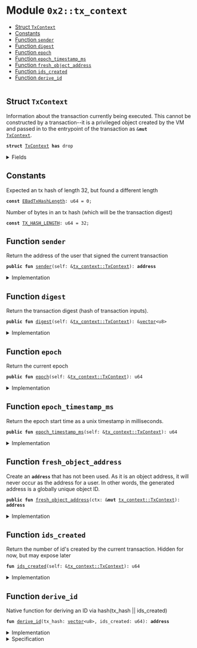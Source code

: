
<a name="0x2_tx_context"></a>

# Module `0x2::tx_context`



-  [Struct `TxContext`](#0x2_tx_context_TxContext)
-  [Constants](#@Constants_0)
-  [Function `sender`](#0x2_tx_context_sender)
-  [Function `digest`](#0x2_tx_context_digest)
-  [Function `epoch`](#0x2_tx_context_epoch)
-  [Function `epoch_timestamp_ms`](#0x2_tx_context_epoch_timestamp_ms)
-  [Function `fresh_object_address`](#0x2_tx_context_fresh_object_address)
-  [Function `ids_created`](#0x2_tx_context_ids_created)
-  [Function `derive_id`](#0x2_tx_context_derive_id)


<pre><code></code></pre>



<a name="0x2_tx_context_TxContext"></a>

## Struct `TxContext`

Information about the transaction currently being executed.
This cannot be constructed by a transaction--it is a privileged object created by
the VM and passed in to the entrypoint of the transaction as <code>&<b>mut</b> <a href="tx_context.md#0x2_tx_context_TxContext">TxContext</a></code>.


<pre><code><b>struct</b> <a href="tx_context.md#0x2_tx_context_TxContext">TxContext</a> <b>has</b> drop
</code></pre>



<details>
<summary>Fields</summary>


<dl>
<dt>
<code>sender: <b>address</b></code>
</dt>
<dd>
 The address of the user that signed the current transaction
</dd>
<dt>
<code>tx_hash: <a href="">vector</a>&lt;u8&gt;</code>
</dt>
<dd>
 Hash of the current transaction
</dd>
<dt>
<code>epoch: u64</code>
</dt>
<dd>
 The current epoch number
</dd>
<dt>
<code>epoch_timestamp_ms: u64</code>
</dt>
<dd>
 Timestamp that the epoch started at
</dd>
<dt>
<code>ids_created: u64</code>
</dt>
<dd>
 Counter recording the number of fresh id's created while executing
 this transaction. Always 0 at the start of a transaction
</dd>
</dl>


</details>

<a name="@Constants_0"></a>

## Constants


<a name="0x2_tx_context_EBadTxHashLength"></a>

Expected an tx hash of length 32, but found a different length


<pre><code><b>const</b> <a href="tx_context.md#0x2_tx_context_EBadTxHashLength">EBadTxHashLength</a>: u64 = 0;
</code></pre>



<a name="0x2_tx_context_TX_HASH_LENGTH"></a>

Number of bytes in an tx hash (which will be the transaction digest)


<pre><code><b>const</b> <a href="tx_context.md#0x2_tx_context_TX_HASH_LENGTH">TX_HASH_LENGTH</a>: u64 = 32;
</code></pre>



<a name="0x2_tx_context_sender"></a>

## Function `sender`

Return the address of the user that signed the current
transaction


<pre><code><b>public</b> <b>fun</b> <a href="tx_context.md#0x2_tx_context_sender">sender</a>(self: &<a href="tx_context.md#0x2_tx_context_TxContext">tx_context::TxContext</a>): <b>address</b>
</code></pre>



<details>
<summary>Implementation</summary>


<pre><code><b>public</b> <b>fun</b> <a href="tx_context.md#0x2_tx_context_sender">sender</a>(self: &<a href="tx_context.md#0x2_tx_context_TxContext">TxContext</a>): <b>address</b> {
    self.sender
}
</code></pre>



</details>

<a name="0x2_tx_context_digest"></a>

## Function `digest`

Return the transaction digest (hash of transaction inputs).


<pre><code><b>public</b> <b>fun</b> <a href="tx_context.md#0x2_tx_context_digest">digest</a>(self: &<a href="tx_context.md#0x2_tx_context_TxContext">tx_context::TxContext</a>): &<a href="">vector</a>&lt;u8&gt;
</code></pre>



<details>
<summary>Implementation</summary>


<pre><code><b>public</b> <b>fun</b> <a href="tx_context.md#0x2_tx_context_digest">digest</a>(self: &<a href="tx_context.md#0x2_tx_context_TxContext">TxContext</a>): &<a href="">vector</a>&lt;u8&gt; {
    &self.tx_hash
}
</code></pre>



</details>

<a name="0x2_tx_context_epoch"></a>

## Function `epoch`

Return the current epoch


<pre><code><b>public</b> <b>fun</b> <a href="tx_context.md#0x2_tx_context_epoch">epoch</a>(self: &<a href="tx_context.md#0x2_tx_context_TxContext">tx_context::TxContext</a>): u64
</code></pre>



<details>
<summary>Implementation</summary>


<pre><code><b>public</b> <b>fun</b> <a href="tx_context.md#0x2_tx_context_epoch">epoch</a>(self: &<a href="tx_context.md#0x2_tx_context_TxContext">TxContext</a>): u64 {
    self.epoch
}
</code></pre>



</details>

<a name="0x2_tx_context_epoch_timestamp_ms"></a>

## Function `epoch_timestamp_ms`

Return the epoch start time as a unix timestamp in milliseconds.


<pre><code><b>public</b> <b>fun</b> <a href="tx_context.md#0x2_tx_context_epoch_timestamp_ms">epoch_timestamp_ms</a>(self: &<a href="tx_context.md#0x2_tx_context_TxContext">tx_context::TxContext</a>): u64
</code></pre>



<details>
<summary>Implementation</summary>


<pre><code><b>public</b> <b>fun</b> <a href="tx_context.md#0x2_tx_context_epoch_timestamp_ms">epoch_timestamp_ms</a>(self: &<a href="tx_context.md#0x2_tx_context_TxContext">TxContext</a>): u64 {
   self.epoch_timestamp_ms
}
</code></pre>



</details>

<a name="0x2_tx_context_fresh_object_address"></a>

## Function `fresh_object_address`

Create an <code><b>address</b></code> that has not been used. As it is an object address, it will never
occur as the address for a user.
In other words, the generated address is a globally unique object ID.


<pre><code><b>public</b> <b>fun</b> <a href="tx_context.md#0x2_tx_context_fresh_object_address">fresh_object_address</a>(ctx: &<b>mut</b> <a href="tx_context.md#0x2_tx_context_TxContext">tx_context::TxContext</a>): <b>address</b>
</code></pre>



<details>
<summary>Implementation</summary>


<pre><code><b>public</b> <b>fun</b> <a href="tx_context.md#0x2_tx_context_fresh_object_address">fresh_object_address</a>(ctx: &<b>mut</b> <a href="tx_context.md#0x2_tx_context_TxContext">TxContext</a>): <b>address</b> {
    <b>let</b> ids_created = ctx.ids_created;
    <b>let</b> id = <a href="tx_context.md#0x2_tx_context_derive_id">derive_id</a>(*&ctx.tx_hash, ids_created);
    ctx.ids_created = ids_created + 1;
    id
}
</code></pre>



</details>

<a name="0x2_tx_context_ids_created"></a>

## Function `ids_created`

Return the number of id's created by the current transaction.
Hidden for now, but may expose later


<pre><code><b>fun</b> <a href="tx_context.md#0x2_tx_context_ids_created">ids_created</a>(self: &<a href="tx_context.md#0x2_tx_context_TxContext">tx_context::TxContext</a>): u64
</code></pre>



<details>
<summary>Implementation</summary>


<pre><code><b>fun</b> <a href="tx_context.md#0x2_tx_context_ids_created">ids_created</a>(self: &<a href="tx_context.md#0x2_tx_context_TxContext">TxContext</a>): u64 {
    self.ids_created
}
</code></pre>



</details>

<a name="0x2_tx_context_derive_id"></a>

## Function `derive_id`

Native function for deriving an ID via hash(tx_hash || ids_created)


<pre><code><b>fun</b> <a href="tx_context.md#0x2_tx_context_derive_id">derive_id</a>(tx_hash: <a href="">vector</a>&lt;u8&gt;, ids_created: u64): <b>address</b>
</code></pre>



<details>
<summary>Implementation</summary>


<pre><code><b>native</b> <b>fun</b> <a href="tx_context.md#0x2_tx_context_derive_id">derive_id</a>(tx_hash: <a href="">vector</a>&lt;u8&gt;, ids_created: u64): <b>address</b>;
</code></pre>



</details>

<details>
<summary>Specification</summary>



<pre><code><b>pragma</b> opaque;
<b>aborts_if</b> [abstract] <b>false</b>;
</code></pre>



</details>

